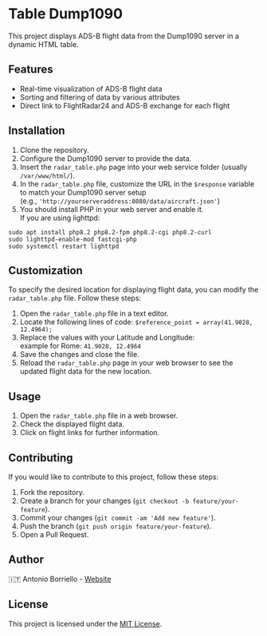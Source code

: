 # Table Dump1090

This project displays ADS-B flight data from the Dump1090 server in a dynamic HTML table.

## Features

- Real-time visualization of ADS-B flight data
- Sorting and filtering of data by various attributes
- Direct link to FlightRadar24 and ADS-B exchange for each flight

## Installation

1. Clone the repository.
2. Configure the Dump1090 server to provide the data.
3. Insert the `radar_table.php` page into your web service folder (usually `/var/www/html/`).
4. In the `radar_table.php` file, customize the URL in the `$response` variable to match your Dump1090 server setup  
(e.g., `'http://yourserveraddress:8080/data/aircraft.json'`)
5. You should install PHP in your web server and enable it.    
If you are using lighttpd:  
```
sudo apt install php8.2 php8.2-fpm php8.2-cgi php8.2-curl
sudo lighttpd-enable-mod fastcgi-php
sudo systemctl restart lighttpd​
```
## Customization

To specify the desired location for displaying flight data, you can modify the `radar_table.php` file. Follow these steps:

1. Open the `radar_table.php` file in a text editor.
2. Locate the following lines of code:
`$reference_point = array(41.9028, 12.4964);`
3. Replace the values with your Latitude and Longitude:  
example for Rome: `41.9028, 12.4964`
4. Save the changes and close the file.
5. Reload the `radar_table.php` page in your web browser to see the updated flight data for the new location.


## Usage

1. Open the `radar_table.php` file in a web browser.
2. Check the displayed flight data.
3. Click on flight links for further information.

## Contributing

If you would like to contribute to this project, follow these steps:

1. Fork the repository.
2. Create a branch for your changes (`git checkout -b feature/your-feature`).
3. Commit your changes (`git commit -am 'Add new feature'`).
4. Push the branch (`git push origin feature/your-feature`).
5. Open a Pull Request.

## Author

🇮🇹   Antonio Borriello - [Website](https://antonioborriello.wordpress.com)

## License

This project is licensed under the [MIT License](LICENSE).
